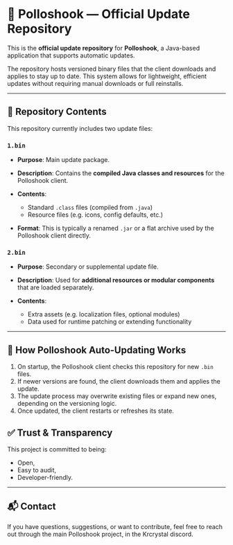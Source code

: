 # 🐔 Polloshook — Official Update Repository

This is the **official update repository** for **Polloshook**, a Java-based application that supports automatic updates.

The repository hosts versioned binary files that the client downloads and applies to stay up to date. This system allows for lightweight, efficient updates without requiring manual downloads or full reinstalls.

---

## 📂 Repository Contents

This repository currently includes two update files:

### `1.bin`

* **Purpose**: Main update package.
* **Description**: Contains the **compiled Java classes and resources** for the Polloshook client.
* **Contents**:

  * Standard `.class` files (compiled from `.java`)
  * Resource files (e.g. icons, config defaults, etc.)
* **Format**: This is typically a renamed `.jar` or a flat archive used by the Polloshook client directly.

### `2.bin`

* **Purpose**: Secondary or supplemental update file.
* **Description**: Used for **additional resources or modular components** that are loaded separately.
* **Contents**:

  * Extra assets (e.g. localization files, optional modules)
  * Data used for runtime patching or extending functionality

---

## 🔄 How Polloshook Auto-Updating Works

1. On startup, the Polloshook client checks this repository for new `.bin` files.
2. If newer versions are found, the client downloads them and applies the update.
3. The update process may overwrite existing files or expand new ones, depending on the versioning logic.
4. Once updated, the client restarts or refreshes its state.

## ✅ Trust & Transparency

This project is committed to being:

* Open,
* Easy to audit,
* Developer-friendly.

---

## 📬 Contact

If you have questions, suggestions, or want to contribute, feel free to reach out through the main Polloshook project, in the Krcrystal discord.
